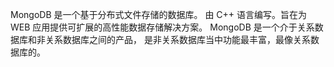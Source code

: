 MongoDB 是一个基于分布式文件存储的数据库。
由 C++ 语言编写。旨在为 WEB 应用提供可扩展的高性能数据存储解决方案。
MongoDB 是一个介于关系数据库和非关系数据库之间的产品，
是非关系数据库当中功能最丰富，最像关系数据库的。
